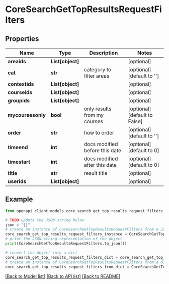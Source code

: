 # CoreSearchGetTopResultsRequestFilters


## Properties

Name | Type | Description | Notes
------------ | ------------- | ------------- | -------------
**areaids** | **List[object]** |  | [optional] 
**cat** | **str** | category to filter areas | [optional] [default to '']
**contextids** | **List[object]** |  | [optional] 
**courseids** | **List[object]** |  | [optional] 
**groupids** | **List[object]** |  | [optional] 
**mycoursesonly** | **bool** | only results from my courses | [optional] [default to False]
**order** | **str** | how to order | [optional] [default to '']
**timeend** | **int** | docs modified before this date | [optional] [default to 0]
**timestart** | **int** | docs modified after this date | [optional] [default to 0]
**title** | **str** | result title | [optional] 
**userids** | **List[object]** |  | [optional] 

## Example

```python
from openapi_client.models.core_search_get_top_results_request_filters import CoreSearchGetTopResultsRequestFilters

# TODO update the JSON string below
json = "{}"
# create an instance of CoreSearchGetTopResultsRequestFilters from a JSON string
core_search_get_top_results_request_filters_instance = CoreSearchGetTopResultsRequestFilters.from_json(json)
# print the JSON string representation of the object
print(CoreSearchGetTopResultsRequestFilters.to_json())

# convert the object into a dict
core_search_get_top_results_request_filters_dict = core_search_get_top_results_request_filters_instance.to_dict()
# create an instance of CoreSearchGetTopResultsRequestFilters from a dict
core_search_get_top_results_request_filters_from_dict = CoreSearchGetTopResultsRequestFilters.from_dict(core_search_get_top_results_request_filters_dict)
```
[[Back to Model list]](../README.md#documentation-for-models) [[Back to API list]](../README.md#documentation-for-api-endpoints) [[Back to README]](../README.md)


